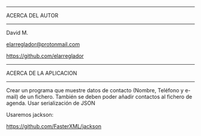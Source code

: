 ************************************
ACERCA DEL AUTOR
************************************

David M.

elarreglador@protonmail.com

https://github.com/elarreglador


************************************
ACERCA DE LA APLICACION
************************************

Crear un programa que muestre datos de contacto (Nombre, Teléfono y e-mail) de un fichero.
También se deben poder añadir contactos al fichero de agenda.
Usar serialización de JSON

Usaremos jackson:

https://github.com/FasterXML/jackson